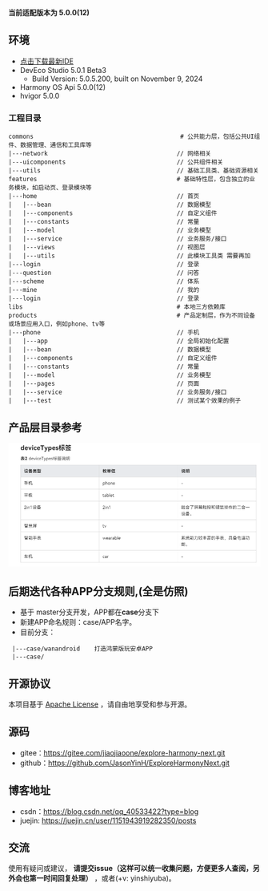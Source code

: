 **当前适配版本为 5.0.0(12)**

## 环境
- [点击下载最新IDE](https://developer.huawei.com/consumer/cn/download/)
- DevEco Studio 5.0.1 Beta3
    - Build Version: 5.0.5.200, built on November 9, 2024
- Harmony OS Api 5.0.0(12)
- hvigor 5.0.0

### 工程目录

   ```
   commons                                         # 公共能力层，包括公共UI组件、数据管理、通信和工具库等
   |---network                                    // 网络相关 
   |---uicomponents                               // 公共组件相关
   |---utils                                      // 基础工具类、基础资源相关 
   features                                       # 基础特性层，包含独立的业务模块，如启动页、登录模块等              
   |---home                                       // 首页
   |   |---bean                                   // 数据模型
   |   |---components                             // 自定义组件
   |   |---constants                              // 常量
   |   |---model                                  // 业务模型
   |   |---service                                // 业务服务/接口
   |   |---views                                  // 视图层
   |   |---utils                                  // 此模块工具类 需要再加    
   |---login                                      // 登录
   |---question                                   // 问答
   |---scheme                                     // 体系
   |---mine                                       // 我的
   |---login                                      // 登录 
   libs                                           # 本地三方依赖库
   products                                       # 产品定制层，作为不同设备或场景应用入口，例如phone、tv等
   |---phone                                      // 手机
   |   |---app                                    // 全局初始化配置
   |   |---bean                                   // 数据模型
   |   |---components                             // 自定义组件 
   |   |---constants                              // 常量
   |   |---model                                  // 业务模型
   |   |---pages                                  // 页面 
   |   |---service                                // 业务服务/接口
   |   |---test                                   // 测试某个效果的例子
   ```

## 产品层目录参考

![img.png](pic/img.png)

## 后期迭代各种APP分支规则,(全是仿照)
- 基于 master分支开发，APP都在**case**分支下
- 新建APP命名规则：case/APP名字。
- 目前分支：
 ```
  |---case/wanandroid    打造鸿蒙版玩安卓APP
  |---case/

 ```

## 开源协议

本项目基于 [Apache License](https://gitee.com/jiaojiaoone/explore-harmony-next/blob/master/LICENSE.txt) ，请自由地享受和参与开源。

## 源码

- gitee：https://gitee.com/jiaojiaoone/explore-harmony-next.git
- github：https://github.com/JasonYinH/ExploreHarmonyNext.git

## 博客地址

- csdn：https://blog.csdn.net/qq_40533422?type=blog
- juejin: https://juejin.cn/user/1151943919282350/posts

## 交流

使用有疑问或建议， **请提交issue（这样可以统一收集问题，方便更多人查阅，另外会也第一时间回复处理）** ，或者(+v: yinshiyuba)。
